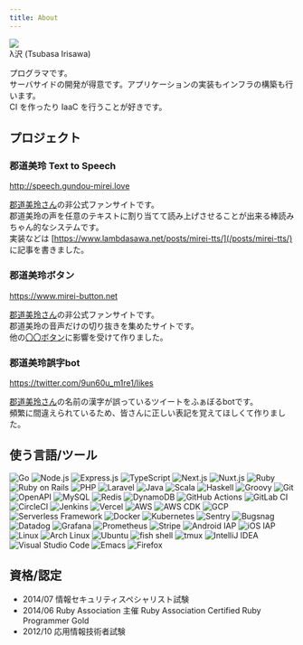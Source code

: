 ```yaml
---
title: About
---
```


<!-- markdownlint-disable -->
<div id="icon">
  <img src="/icon.png">
  <div>λ沢 (Tsubasa Irisawa)</div>
</div>
<!-- markdownlint-enable -->

プログラマです。  
サーバサイドの開発が得意です。アプリケーションの実装もインフラの構築も行います。  
CI を作ったり IaaC を行うことが好きです。  

## プロジェクト

### 郡道美玲 Text to Speech

http://speech.gundou-mirei.love

[郡道美玲さん](https://www.youtube.com/channel/UCeShTCVgZyq2lsBW9QwIJcw?sub_confirmation=1)の非公式ファンサイトです。  
郡道美玲の声を任意のテキストに割り当てて読み上げさせることが出来る棒読みちゃん的なシステムです。  
実装などは [https://www.lambdasawa.net/posts/mirei-tts/](/posts/mirei-tts/) に記事を書きました。

### 郡道美玲ボタン

https://www.mirei-button.net

[郡道美玲さん](https://www.youtube.com/channel/UCeShTCVgZyq2lsBW9QwIJcw?sub_confirmation=1)の非公式ファンサイトです。  
郡道美玲の音声だけの切り抜きを集めたサイトです。  
他の[〇〇ボタン](https://wikiwiki.jp/nijisanji/%E2%97%8B%E2%97%8B%E3%83%9C%E3%82%BF%E3%83%B3)に影響を受けて作りました。

### 郡道美玲誤字bot

https://twitter.com/9un60u_m1re1/likes

[郡道美玲さん](https://www.youtube.com/channel/UCeShTCVgZyq2lsBW9QwIJcw?sub_confirmation=1)の名前の漢字が誤っているツイートをふぁぼるbotです。  
頻繁に間違えられているため、皆さんに正しい表記を覚えてほしくて作りました。

## 使う言語/ツール

![Go](https://img.shields.io/static/v1?label=&message=Go&color=00ADD8&style=flat-square&logo=go&logoColor=white)
![Node.js](https://img.shields.io/static/v1?label=&message=Node.js&color=339933&style=flat-square&logo=node.js&logoColor=white)
![Express.js](https://img.shields.io/static/v1?label=&message=Express.js&color=404040&style=flat-square&logo=express&logoColor=white)
![TypeScript](https://img.shields.io/static/v1?label=&message=TypeScript&color=3178C6&style=flat-square&logo=typescript&logoColor=white)
![Next.js](https://img.shields.io/static/v1?label=&message=Next.js&color=404040&style=flat-square&logo=Next.js&logoColor=white)
![Nuxt.js](https://img.shields.io/static/v1?label=&message=Nuxt.js&color=00C58E&style=flat-square&logo=nuxt.js&logoColor=white)
![Ruby](https://img.shields.io/static/v1?label=&message=Ruby&color=CC342D&style=flat-square&logo=ruby&logoColor=white)
![Ruby on Rails](https://img.shields.io/static/v1?label=&message=Ruby%20on%20Rails&color=CC0000&style=flat-square&logo=ruby%20on%20rails&logoColor=white)
![PHP](https://img.shields.io/static/v1?label=&message=PHP&color=777BB4&style=flat-square&logo=php&logoColor=white)
![Laravel](https://img.shields.io/static/v1?label=&message=Laravel&color=FF2D20&style=flat-square&logo=laravel&logoColor=white)
![Java](https://img.shields.io/static/v1?label=&message=Java&color=007396&style=flat-square&logo=java&logoColor=white)
![Scala](https://img.shields.io/static/v1?label=&message=Scala&color=DC322F&style=flat-square&logo=scala&logoColor=white)
![Haskell](https://img.shields.io/static/v1?label=&message=Haskell&color=5D4F85&style=flat-square&logo=haskell&logoColor=white)
![Groovy](https://img.shields.io/static/v1?label=&message=Groovy&color=4298B8&style=flat-square&logo=apache%20groovy&logoColor=white)
![Git](https://img.shields.io/static/v1?label=&message=Git&color=F05032&style=flat-square&logo=git&logoColor=white)
![OpenAPI](https://img.shields.io/static/v1?label=&message=OpenAPI&color=6BA539&style=flat-square&logo=openapi%20initiative&logoColor=white)
![MySQL](https://img.shields.io/static/v1?label=&message=MySQL&color=4479A1&style=flat-square&logo=mysql&logoColor=white)
![Redis](https://img.shields.io/static/v1?label=&message=Redis&color=DC382D&style=flat-square&logo=redis&logoColor=white)
![DynamoDB](https://img.shields.io/static/v1?label=&message=DynamoDB&color=4053D6&style=flat-square&logo=amazon%20dynamodb&logoColor=white)
![GitHub Actions](https://img.shields.io/static/v1?label=&message=GitHub%20Actions&color=2088FF&style=flat-square&logo=github%20actions&logoColor=white)
![GitLab CI](https://img.shields.io/static/v1?label=&message=GitLab%20CI&color=FCA121&style=flat-square&logo=gitlab)
![CircleCI](https://img.shields.io/static/v1?label=&message=CircleCI&color=343434&style=flat-square&logo=circleci)
![Jenkins](https://img.shields.io/static/v1?label=&message=Jenkins&color=D24939&style=flat-square&logo=jenkins&logoColor=white)
![Vercel](https://img.shields.io/static/v1?label=&message=Vercel&color=404040&style=flat-square&logo=vercel&logoColor=white)
![AWS](https://img.shields.io/static/v1?label=&message=AWS&color=232F3E&style=flat-square&logo=Amazon%20AWS)
![AWS CDK](https://img.shields.io/static/v1?label=&message=AWS%20CDK&color=232F3E&style=flat-square&logo=Amazon%20AWS)
![GCP](https://img.shields.io/static/v1?label=&message=GCP&color=4285F4&style=flat-square&logo=google-cloud&logoColor=white)
![Serverless Framework](https://img.shields.io/static/v1?label=&message=Serverless%20Framework&color=FD5750&style=flat-square&logo=serverless&logoColor=white)
![Docker](https://img.shields.io/static/v1?label=&message=Docker&color=2496ED&style=flat-square&logo=docker&logoColor=white)
![Kubernetes](https://img.shields.io/static/v1?label=&message=Kubernetes&color=326CE5&style=flat-square&logo=kubernetes&logoColor=white)
![Sentry](https://img.shields.io/static/v1?label=&message=Sentry&color=362D59&style=flat-square&logo=sentry&logoColor=white)
![Bugsnag](https://img.shields.io/static/v1?label=&message=Bugsnag&color=4949E4&style=flat-square&logo=bugsnag&logoColor=white)
![Datadog](https://img.shields.io/static/v1?label=&message=Datadog&color=632CA6&style=flat-square&logo=datadog&logoColor=white)
![Grafana](https://img.shields.io/static/v1?label=&message=Grafana&color=F46800&style=flat-square&logo=grafana&logoColor=white)
![Prometheus](https://img.shields.io/static/v1?label=&message=Prometheus&color=E6522C&style=flat-square&logo=prometheus&logoColor=white)
![Stripe](https://img.shields.io/static/v1?label=&message=Stripe&color=008CDD&style=flat-square&logo=stripe&logoColor=white)
![Android IAP](https://img.shields.io/static/v1?label=&message=Android%20IAP&color=404040&style=flat-square)
![iOS IAP](https://img.shields.io/static/v1?label=&message=iOS%20IAP&color=404040&style=flat-square)
![Linux](https://img.shields.io/static/v1?label=&message=Linux&color=FCC624&style=flat-square&logo=linux&logoColor=black)
![Arch Linux](https://img.shields.io/static/v1?label=&message=Arch%20Linux&color=1793D1&style=flat-square&logo=arch%20linux&logoColor=white)
![Ubuntu](https://img.shields.io/static/v1?label=&message=Ubuntu&color=E95420&style=flat-square&logo=ubuntu&logoColor=white)
![fish shell](https://img.shields.io/static/v1?label=&message=fish%20shell&color=404040&style=flat-square)
![tmux](https://img.shields.io/static/v1?label=&message=tmux&color=1BB91F&style=flat-square&logo=tmux&logoColor=white)
![IntelliJ IDEA](https://img.shields.io/static/v1?label=&message=IntelliJ%20IDEA&color=404040&style=flat-square&logo=intellij%20idea&logoColor=white)
![Visual Studio Code](https://img.shields.io/static/v1?label=&message=Visual%20Studio%20Code&color=007ACC&style=flat-square&logo=visual%20studio%20code&logoColor=white)
![Emacs](https://img.shields.io/static/v1?label=&message=Emacs&color=7F5AB6&style=flat-square&logo=GNU%20emacs&logoColor=white)
![Firefox](https://img.shields.io/static/v1?label=&message=Firefox&color=FF7139&style=flat-square&logo=firefox%20browser&logoColor=white)

## 資格/認定

- 2014/07 情報セキュリティスペシャリスト試験
- 2014/06 Ruby Association 主催 Ruby Association Certified Ruby Programmer Gold
- 2012/10 応用情報技術者試験
